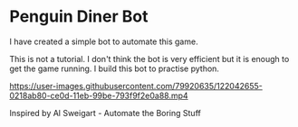 # Penguin Diner Bot

I have created a simple bot to automate this game.

This is not a tutorial. I don't think the bot is very efficient but it is enough to get the game running.
I build this bot to practise python.


https://user-images.githubusercontent.com/79920635/122042655-0218ab80-ce0d-11eb-99be-793f9f2e0a88.mp4

Inspired by Al Sweigart - Automate the Boring Stuff
